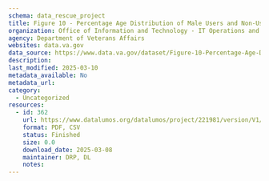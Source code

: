 ```yaml
---
schema: data_rescue_project 
title: Figure 10 - Percentage Age Distribution of Male Users and Non-Users FY2018
organization: Office of Information and Technology - IT Operations and Services (ITOPS)
agency: Department of Veterans Affairs
websites: data.va.gov
data_source: https://www.data.va.gov/dataset/Figure-10-Percentage-Age-Distribution-of-Male-User/xkey-42d9
description: 
last_modified: 2025-03-10
metadata_available: No
metadata_url: 
category:
  - Uncategorized
resources:
  - id: 362
    url: https://www.datalumos.org/datalumos/project/221981/version/V1/view
    format: PDF, CSV
    status: Finished
    size: 0.0
    download_date: 2025-03-08
    maintainer: DRP, DL
    notes: 
---
```

